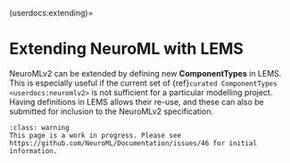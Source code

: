 (userdocs:extending)=
# Extending NeuroML with LEMS

NeuroMLv2 can be extended by defining new **ComponentTypes** in LEMS.
This is especially useful if the current set of {ref}`curated ComponentTypes <userdocs:neuromlv2>` is not sufficient for a particular modelling project.
Having definitions in LEMS allows their re-use, and these can also be submitted for inclusion to the NeuroMLv2 specification.

```{admonition} WIP
:class: warning
This page is a work in progress. Please see https://github.com/NeuroML/Documentation/issues/46 for initial information.
```
